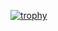 [![trophy](https://github-profile-trophy.vercel.app/?username=akihirowill&theme=onedark)](https://github.com/ryo-ma/github-profile-trophy)
